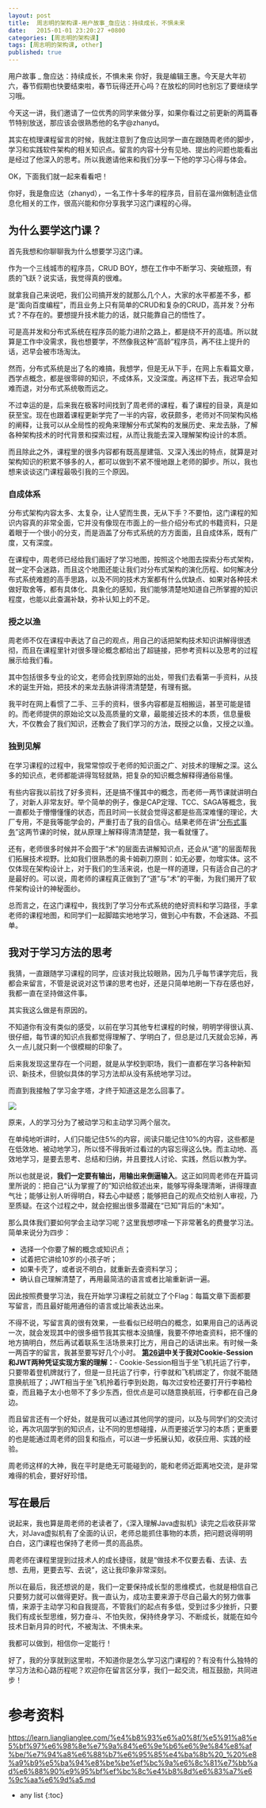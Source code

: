 ```yaml
---
layout: post
title:  周志明的架构课-用户故事_詹应达：持续成长，不惧未来
date:   2015-01-01 23:20:27 +0800
categories: [周志明的架构课]
tags: [周志明的架构课, other]
published: true
---
```




用户故事 _ 詹应达：持续成长，不惧未来
你好，我是编辑王惠。今天是大年初六，春节假期也快要结束啦，春节玩得还开心吗？在放松的同时也别忘了要继续学习哦。

今天这一讲，我们邀请了一位优秀的同学来做分享，如果你看过之前更新的两篇春节特别放送，那应该会很熟悉他的名字@zhanyd。

其实在梳理课程留言的时候，我就注意到了詹应达同学一直在跟随周老师的脚步，学习和实践软件架构的相关知识点。留言的内容十分有见地、提出的问题也能看出是经过了他深入的思考。所以我邀请他来和我们分享一下他的学习心得与体会。

OK，下面我们就一起来看看吧！

你好，我是詹应达（zhanyd），一名工作十多年的程序员，目前在温州做制造业信息化相关的工作，很高兴能和你分享我学习这门课程的心得。

## 为什么要学这门课？

首先我想和你聊聊我为什么想要学习这门课。

作为一个三线城市的程序员，CRUD BOY，想在工作中不断学习、突破瓶颈，有质的飞跃？说实话，我觉得真的很难。

就拿我自己来说吧，我们公司搞开发的就那么几个人，大家的水平都差不多，都是“面向百度编程”，而且业务上只有简单的CRUD和复杂的CRUD，高并发？分布式？不存在的。要想提升技术能力的话，就只能靠自己的悟性了。

可是高并发和分布式系统在程序员的能力进阶之路上，都是绕不开的高墙。所以就算是工作中没需求，我也想要学，不然像我这种“高龄”程序员，再不往上提升的话，迟早会被市场淘汰。

然而，分布式系统是出了名的难搞，我想学，但是无从下手，在网上东看篇文章，西学点概念，都是很零碎的知识，不成体系，又没深度。再这样下去，我迟早会知难而退，对分布式系统敬而远之。

不过幸运的是，后来我在极客时间找到了周老师的课程，看了课程的目录，真是如获至宝。现在也跟着课程更新学完了一半的内容，收获颇多，老师对不同架构风格的阐释，让我可以从全局性的视角来理解分布式架构的发展历史、来龙去脉，了解各种架构技术的时代背景和探索过程，从而让我能去深入理解架构设计的本质。

而且除此之外，课程里的很多内容都有既高屋建瓴、又深入浅出的特点，就算是对架构知识的积累不够多的人，都可以做到不紧不慢地跟上老师的脚步。所以，我也想来谈谈这门课程最吸引我的三个原因。

### 自成体系

分布式架构内容太多、太复杂，让人望而生畏，无从下手？不要怕，这门课程的知识内容真的非常全面，它并没有像现在市面上的一些介绍分布式的书籍资料，只是着眼于一个很小的分支，而是涵盖了分布式系统的方方面面，且自成体系，既有广度，又有深度。

在课程中，周老师已经给我们画好了学习地图，按照这个地图去探索分布式架构，就一定不会迷路，而且这个地图还能让我们对分布式架构的演化历程、如何解决分布式系统难题的高手思路，以及不同的技术方案都有什么优缺点、如果对各种技术做好取舍等，都有具体化、具象化的感知，我们能够清楚地知道自己所掌握的知识程度，也能以此查漏补缺，弥补认知上的不足。

### 授之以渔

周老师不仅在课程中表达了自己的观点，用自己的话把架构技术知识讲解得很透彻，而且在课程里针对很多理论概念都给出了超链接，把参考资料以及思考的过程展示给我们看。

其中包括很多专业的论文，老师会找到原始的出处，带我们去看第一手资料，从技术的诞生开始，把技术的来龙去脉讲得清清楚楚，有理有据。

我平时在网上看惯了二手、三手的资料，很多内容都是互相搬运，甚至可能是错的。而老师提供的原始论文以及高质量的文章，最能接近技术的本质，信息量极大，不仅教会了我们知识，还教会了我们学习的方法，既授之以鱼，又授之以渔。

### 独到见解

在学习课程的过程中，我常常惊叹于老师的知识面之广、对技术的理解之深。这么多的知识点，老师都能讲得驾轻就熟，把复杂的知识概念解释得通俗易懂。

有些内容我以前找了好多资料，还是搞不懂其中的概念，而老师一两节课就讲明白了，对新人非常友好。举个简单的例子，像是CAP定理、TCC、SAGA等概念，我一直都处于懵懵懂懂的状态，而且时间一长就会觉得这都是些高深难懂的理论，大厂专用，不是我等能学会的，严重打击了我的自信心。结果老师在讲“[分布式事务](https://time.geekbang.org/column/article/322287)”这两节课的时候，就从原理上解释得清清楚楚，我一看就懂了。

还有，老师很多时候并不会囿于“术”的层面去讲解知识点，还会从“道”的层面帮我们拓展技术视野。比如我们很熟悉的奥卡姆剃刀原则：如无必要，勿增实体。这不仅体现在架构设计上，对于我们的生活来说，也是一样的道理，只有适合自己的才是最好的。可以说，周老师的课程真正做到了“道”与“术”的平衡，为我们揭开了软件架构设计的神秘面纱。

总而言之，在这门课程中，我找到了学习分布式系统的绝好资料和学习路径，手拿老师的课程地图，和同学们一起脚踏实地地学习，做到心中有数，不会迷路、不孤单。

## 我对于学习方法的思考

我猜，一直跟随学习课程的同学，应该对我比较眼熟，因为几乎每节课学完后，我都会来留言，不管是说说对这节课的思考也好，还是只简单地刷一下存在感也好，我都一直在坚持做这件事。

其实我这么做是有原因的。

不知道你有没有类似的感受，以前在学习其他专栏课程的时候，明明学得很认真、很仔细，每节课的知识点我都觉得理解了、学明白了，但总是过几天就会忘掉，再久一点儿就只剩一个很模糊的印象了。

后来我发现这里存在一个问题，就是从学校到职场，我们一直都在学习各种新知识、新技术，但貌似具体的学习方法却从没有系统地学习过。

而直到我接触了学习金字塔，才终于知道这是怎么回事了。

![](https://learn.lianglianglee.com/%e4%b8%93%e6%a0%8f/%e5%91%a8%e5%bf%97%e6%98%8e%e7%9a%84%e6%9e%b6%e6%9e%84%e8%af%be/assets/581398e0ec64418c96041976431fdb28.jpg)

原来，人的学习分为了被动学习和主动学习两个层次。

在单纯地听讲时，人们只能记住5%的内容，阅读只能记住10%的内容，这些都是在低效地、被动地学习，所以怪不得我听过看过的内容忘得这么快。而主动地、高效地学习，是要去思考、总结和归纳，并且要找人讨论、实践，然后以教为学。

所以也就是说，**我们一定要有输出，用输出来倒逼输入**。这正如同周老师在开篇词里所说的：把自己“认为掌握了的”知识给叙述出来，能够写得条理清晰，讲得理直气壮；能够让别人听得明白，释去心中疑惑；能够把自己的观点交给别人审视，乃至质疑。在这个过程之中，就会挖掘出很多潜藏在“已知”背后的“未知”。

那么具体我们要如何学会主动学习呢？这里我想啰嗦一下非常著名的费曼学习法。简单来说分为四步：

* 选择一个你要了解的概念或知识点；
* 试着把它讲给10岁的小孩子听；
* 如果卡壳了，或者说不明白，就重新去查资料学习；
* 确认自己理解清楚了，再用最简洁的语言或者比喻重新讲一遍。

因此按照费曼学习法，我在开始学习课程之前就立了个Flag：每篇文章下面都要写留言，而且最好能用通俗的语言或比喻表达出来。

不得不说，写留言真的很有效果，一些看似已经明白的概念，如果用自己的话再说一次，就会发现其中的很多细节我其实根本没搞懂，我要不停地查资料，把不懂的地方搞明白，然后再试着联系生活场景来打比方，用自己的话讲出来。有时候一条一两百字的留言，我甚至要写好几个小时。
[**第26讲**](https://time.geekbang.org/column/article/333272)**中关于我对Cookie-Session和JWT两种凭证实现方案的理解：**- Cookie-Session相当于坐飞机托运了行李，只要带着登机牌就行了，但是一旦托运了行李，行李就和飞机绑定了，你就不能随意换航班了；JWT相当于坐飞机拎着行李到处跑，每次过安检还要打开行李箱检查，而且箱子太小也带不了多少东西，但优点是可以随意换航班，行李都在自己身边。

而且留言还有一个好处，就是我可以通过其他同学的提问，以及与同学们的交流讨论，再次巩固学到的知识点，让不同的思想碰撞，从而更接近学习的本质；更重要的也是能通过周老师的回复和指点，可以进一步拓展认知，收获应用、实践的经验。

周老师这样的大神，我在平时是绝无可能碰到的，能和老师近距离地交流，是非常难得的机会，要好好珍惜。

## 写在最后

说起来，我也算是周老师的老读者了，《深入理解Java虚拟机》读完之后收获非常大，对Java虚拟机有了全面的认识，老师总能抓住事物的本质，把问题说得明明白白，这门课程也保持了老师一贯的高品质。

周老师在课程里提到过技术人的成长捷径，就是“做技术不仅要去看、去读、去想、去用，更要去写、去说”，这让我印象非常深刻。

所以在最后，我还想说的是，我们一定要保持成长型的思维模式，也就是相信自己只要努力就可以做得更好。我一直认为，成功主要来源于尽自己最大的努力做事情，来源于主动学习和自我提高，不管我们的起点有多低，受到过多少挫折，只要我们有成长型思维，努力奋斗、不怕失败，保持终身学习、不断成长，就能在如今技术日新月异的时代，不被淘汰、不惧未来。

我都可以做到，相信你一定能行！

好了，我的分享就到这里啦，不知道你是怎么学习这门课程的？有没有什么独特的学习方法和心路历程呢？欢迎你在留言区分享，我们一起交流，相互鼓励，共同进步！




# 参考资料

https://learn.lianglianglee.com/%e4%b8%93%e6%a0%8f/%e5%91%a8%e5%bf%97%e6%98%8e%e7%9a%84%e6%9e%b6%e6%9e%84%e8%af%be/%e7%94%a8%e6%88%b7%e6%95%85%e4%ba%8b%20_%20%e8%a9%b9%e5%ba%94%e8%be%be%ef%bc%9a%e6%8c%81%e7%bb%ad%e6%88%90%e9%95%bf%ef%bc%8c%e4%b8%8d%e6%83%a7%e6%9c%aa%e6%9d%a5.md

* any list
{:toc}
